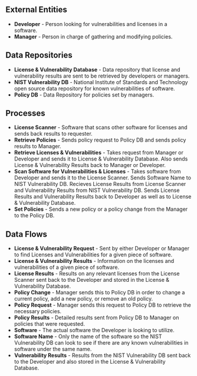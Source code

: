 ## External Entities
* **Developer** - Person looking for vulnerabilities and licenses in a software.
* **Manager** - Person in charge of gathering and modifying policies.

## Data Repositories
* **License & Vulnerability Database** - Data repository that license and vulnerability results are sent to be retrieved by developers or managers.
* **NIST Vulnerability DB** - National Institute of Standards and Technology open source data repository for known vulnerabilities of software.
* **Policy DB** - Data Repository for policies set by managers.

## Processes
* **License Scanner** - Software that scans other software for licenses and sends back results to requester.
* **Retrieve Policies** - Sends policy request to Policy DB and sends policy results to Manager.
* **Retrieve Licenses & Vulnerabilities** - Takes request from Manager or Developer and sends it to License & Vulnerability Database. Also sends License & Vulnerability Results back to Manager or Developer.
* **Scan Software for Vulnerabilities & Licenses** - Takes software from Developer and sends it to the License Scanner. Sends Software Name to NIST Vulnerability DB. Recieves License Results from License Scanner and Vulnerability Results from NIST Vulnerability DB. Sends License Results and Vulnerability Results back to Developer as well as to License & Vulnerability Database.
* **Set Policies** - Sends a new policy or a policy change from the Manager to the Policy DB.

## Data Flows
* **License & Vulnerability Request** - Sent by either Developer or Manager to find Licenses and Vulnerabilities for a given piece of software.
* **License & Vulnerability Results** - Information on the licenses and vulnerabilities of a given piece of software.
* **License Results** - Results on any relevant licenses from the License Scanner sent back to the Developer and stored in the License & Vulnerability Database.
* **Policy Change** - Manager sends this to Policy DB in order to change a current policy, add a new policy, or remove an old policy.
* **Policy Request** - Manager sends this request to Policy DB to retrieve the necessary policies.
* **Policy Results** - Detailed results sent from Policy DB to Manager on policies that were requested.
* **Software** - The actual software the Developer is looking to utilize.
* **Software Name** - Only the name of the software so the NIST Vulnerability DB can look to see if there are any known vulnerabilities in software under the same name.
* **Vulnerability Results** - Results from the NIST Vulnerability DB sent back to the Developer and also stored in the License & Vulnerability Database.
